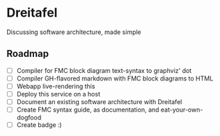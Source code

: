 # Dreitafel
Discussing software architecture, made simple

## Roadmap

* [ ] Compiler for FMC block diagram text-syntax to graphviz' dot
* [ ] Compiler GH-flavored markdown with FMC block diagrams to HTML
* [ ] Webapp live-rendering this
* [ ] Deploy this service on a host
* [ ] Document an existing software architecture with Dreitafel
* [ ] Create FMC syntax guide, as documentation, and eat-your-own-dogfood
* [ ] Create badge :)

